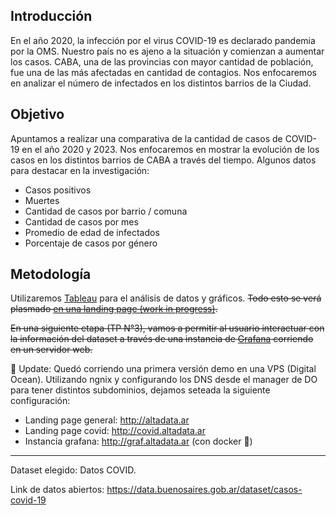 ## Introducción

En el año 2020, la infección por el virus COVID-19 es declarado pandemia por la OMS. Nuestro país no es ajeno a la situación y comienzan a aumentar los casos.
CABA, una de las provincias con mayor cantidad de población, fue una de las más afectadas en cantidad de contagios. Nos enfocaremos en analizar el número de infectados en los distintos barrios de la Ciudad.

## Objetivo
Apuntamos a realizar una comparativa de la cantidad de casos de COVID-19 en el año 2020 y 2023. Nos enfocaremos en mostrar la evolución de los casos en los distintos barrios de CABA a través del tiempo. Algunos datos para destacar en la investigación:

- Casos positivos
- Muertes
- Cantidad de casos por barrio / comuna
- Cantidad de casos por mes
- Promedio de edad de infectados
- Porcentaje de casos por género

## Metodología

Utilizaremos [Tableau](https://www.tableau.com/es-es) para el análisis de datos y gráficos. ~~Todo esto se verá plasmado [en una landing page (work in progress)](https://kaenovsky.github.io/enigma-dss/src/).~~

~~En una siguiente etapa (TP N°3), vamos a permitir al usuario interactuar con la información del dataset a través de una instancia de [Grafana](https://grafana.com/) corriendo en un servidor web.~~

🚀 Update: Quedó corriendo una primera versión demo en una VPS (Digital Ocean). Utilizando ngnix y configurando los DNS desde el manager de DO para tener distintos subdominios, dejamos seteada la siguiente configuración:

- Landing page general: http://altadata.ar
- Landing page covid: http://covid.altadata.ar
- Instancia grafana: http://graf.altadata.ar (con docker 🐳)

---

Dataset elegido: Datos COVID.

Link de datos abiertos: https://data.buenosaires.gob.ar/dataset/casos-covid-19
